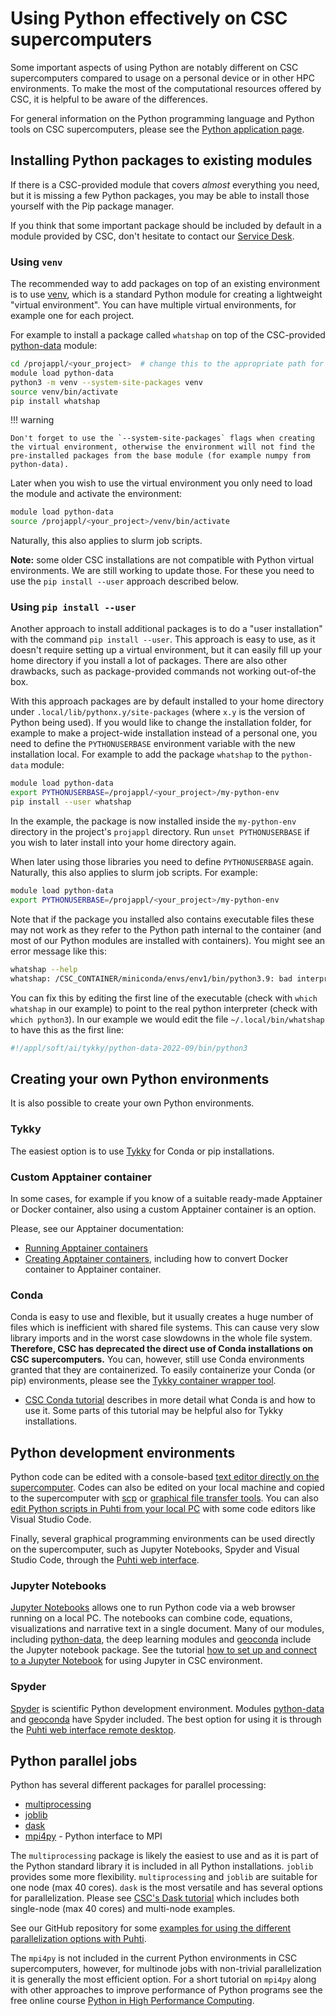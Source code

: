 # Using Python effectively on CSC supercomputers

Some important aspects of using Python are notably different on CSC
supercomputers compared to usage on a personal device or in other
HPC environments. To make the most of the computational resources offered by
CSC, it is helpful to be aware of the differences.

For general information on the Python programming language and
Python tools on CSC supercomputers, please see the
[Python application page](../../apps/python.md).

<!--
https://a3s.fi/python-pkg-lists/biopythontools_3.10.6.txt
https://a3s.fi/python-pkg-lists/geoconda_3.10.9.yml
https://a3s.fi/python-pkg-lists/jax0.4.23_python3.9_cuda12.2_csc_fix1.txt
https://a3s.fi/python-pkg-lists/python-data-2023-11.yaml
https://a3s.fi/python-pkg-lists/pytorch_2.2.1_csc_fix2.txt
https://a3s.fi/python-pkg-lists/tensorflow_2.15.0_rocky3.txt
-->

## Installing Python packages to existing modules

If there is a CSC-provided module that covers _almost_ everything you
need, but it is missing a few Python packages, you may be able to
install those yourself with the Pip package manager.

If you think that some important package should be included by default
in a module provided by CSC, don't hesitate to contact our [Service
Desk](../support/contact.md).


### Using `venv`

The recommended way to add packages on top of an existing environment
is to use [venv](https://docs.python.org/3/tutorial/venv.html), which
is a standard Python module for creating a lightweight "virtual
environment". You can have multiple virtual environments, for example
one for each project.

For example to install a package called `whatshap` on top of the
CSC-provided [python-data](python-data.md) module:

```bash
cd /projappl/<your_project>  # change this to the appropriate path for your project
module load python-data
python3 -m venv --system-site-packages venv
source venv/bin/activate
pip install whatshap
```

!!! warning

    Don't forget to use the `--system-site-packages` flags when creating
    the virtual environment, otherwise the environment will not find the
    pre-installed packages from the base module (for example numpy from
    python-data).


Later when you wish to use the virtual environment you only need to
load the module and activate the environment:

```bash
module load python-data
source /projappl/<your_project>/venv/bin/activate
```

Naturally, this also applies to slurm job scripts.

**Note:** some older CSC installations are not compatible with Python
virtual environments. We are still working to update those. For these
you need to use the `pip install --user` approach described below.


### Using `pip install --user`

Another approach to install additional packages is to do a "user
installation" with the command `pip install --user`. This approach is
easy to use, as it doesn't require setting up a virtual environment,
but it can easily fill up your home directory if you install a lot of
packages. There are also other drawbacks, such as package-provided
commands not working out-of-the box.

With this approach packages are by default installed to your home
directory under `.local/lib/pythonx.y/site-packages` (where `x.y` is
the version of Python being used). If you would like to change the
installation folder, for example to make a project-wide installation
instead of a personal one, you need to define the `PYTHONUSERBASE`
environment variable with the new installation local. For example to
add the package `whatshap` to the `python-data` module:

```bash
module load python-data
export PYTHONUSERBASE=/projappl/<your_project>/my-python-env
pip install --user whatshap
```

In the example, the package is now installed inside the
`my-python-env` directory in the project's `projappl` directory. Run
`unset PYTHONUSERBASE` if you wish to later install into your home
directory again.

When later using those libraries you need to define `PYTHONUSERBASE`
again.  Naturally, this also applies to slurm job scripts. For
example:

```bash
module load python-data
export PYTHONUSERBASE=/projappl/<your_project>/my-python-env
```

Note that if the package you installed also contains executable files
these may not work as they refer to the Python path internal to the
container (and most of our Python modules are installed with
containers). You might see an error message like this:

```bash
whatshap --help
whatshap: /CSC_CONTAINER/miniconda/envs/env1/bin/python3.9: bad interpreter: No such file or directory
```

You can fix this by editing the first line of the executable (check
with `which whatshap` in our example) to point to the real python
interpreter (check with `which python3`). In our example we would edit
the file `~/.local/bin/whatshap` to have this as the first line:

```bash
#!/appl/soft/ai/tykky/python-data-2022-09/bin/python3
```

## Creating your own Python environments

It is also possible to create your own Python environments.

### Tykky

The easiest option is to use [Tykky](../computing/containers/tykky.md) for Conda or pip installations.

### Custom Apptainer container

In some cases, for example if you know of a suitable ready-made Apptainer or Docker container, also using
a custom Apptainer container is an option.

Please, see our Apptainer documentation:

* [Running Apptainer containers](../computing/containers/run-existing.md)
* [Creating Apptainer containers](../computing/containers/creating.md),
  including how to convert Docker container to Apptainer container.

### Conda

Conda is easy to use and flexible, but it usually creates a huge number of files which
is inefficient with shared file systems. This can cause very slow library imports and
in the worst case slowdowns in the whole file system. **Therefore, CSC has deprecated the
direct use of Conda installations on CSC supercomputers.** You can, however, still use
Conda environments granted that they are containerized. To easily containerize your Conda
(or pip) environments, please see the [Tykky container wrapper tool](../computing/containers/tykky.md).

* [CSC Conda tutorial](../support/tutorials/conda.md) describes in more detail
  what Conda is and how to use it. Some parts of this tutorial may be helpful also for
  Tykky installations.

<!--
## Installing Python libraries

While the pre-existing Python environments are quite extensive, projects
often require additional software not present in an environment.

### Complementing a pre-existing environment

In most cases, it is easiest to complement one of the pre-existing Python
environments. There are several ways to do this.

#### Virtual environments

The Python standard library includes the
[venv module](https://docs.python.org/3/library/venv.html), which supports the
creation of virtual environments. Python virtual environments are generally
very useful for managing packages for multiple projects, each with their
individual dependencies. On CSC supercomputers, this is very helpful, since
system-level installations are not possible for users.

While it is possible to create a complete Python environment inside the virtual
environment, it is typically more convenient to use them as extensions of
pre-existing environments. 

**Creating a venv**
```bash
module load <module name>
python3 -m venv --system-site-packages <env name>
source <env name>/bin/activate
pip install <package name>
```

!!! important
	Remember to use the `--system-site-packages` flag when
	creating the virtual environment, so that the environment
	finds pre-installed packages from any loaded module(s).

**Using a venv**
```bash
module load <module name>
source <env name>/bin/activate
```

!!! important
	When activating the virtual environment,
	remember to load the modules that were loaded when
	creating the environment, otherwise Python will probably
	not work as intended.

#### User installations 

Another way to use additional packages in tandem with pre-existing
environments is by doing a user installation.
The default installation directory for these is   
`.local/lib/python<x>.<y>/sitepackages` in the user's `$HOME` directory.

However, since the home directory has limited storage,
it usually makes more sense to install packages in the `projappl`
directory of a project. This is done by creating a new directory for the
installation and setting the `PYTHONUSERBASE` environment variable to
point to this directory.

```bash
mkdir /projappl/project_<id>/myenv
module load <module name>
export PYTHONUSERBASE=/projappl/project_<id>/myenv
pip install --user <package name>
```

`unset PYTHONUSERBASE`

```bash
module load <module name>
export PYTHONUSERBASE=/projappl/project_<id>/myenv
```
-->

## Python development environments

Python code can be edited with a console-based [text editor directly on the
supercomputer](../support/tutorials/env-guide/text-and-image-processing.md).
Codes can also be edited on your local machine and copied to the supercomputer
with [scp](../data/moving/scp.md) or [graphical file transfer
tools](../data/moving/graphical_transfer.md).
You can also [edit Python scripts in Puhti from your local
PC](../support/tutorials/remote-dev.md) with some code editors like Visual
Studio Code.

Finally, several graphical programming environments can be used directly on the
supercomputer, such as Jupyter Notebooks, Spyder and Visual Studio Code, through
the [Puhti web interface](../computing/webinterface/index.md).

### Jupyter Notebooks

[Jupyter Notebooks](https://jupyter.org/) allows one to run Python code via a web
browser running on a local PC. The notebooks can combine code, equations,
visualizations and narrative text in a single document. Many of our modules, including
[python-data](python-data.md), the deep learning modules and [geoconda](geoconda.md)
include the Jupyter notebook package. See the tutorial [how to set up and connect to
a Jupyter Notebook](../support/tutorials/rstudio-or-jupyter-notebooks.md) for using
Jupyter in CSC environment.

### Spyder

[Spyder](https://www.spyder-ide.org/) is scientific Python development
environment. Modules [python-data](python-data.md) and [geoconda](geoconda.md)
have Spyder included. The best option for using it is through the [Puhti
web interface remote desktop](../computing/webinterface/desktop.md).

## Python parallel jobs

Python has several different packages for parallel processing:

* [multiprocessing](https://docs.python.org/3/library/multiprocessing.html)
* [joblib](https://joblib.readthedocs.io/en/latest/)
* [dask](https://docs.dask.org)
* [mpi4py](https://mpi4py.readthedocs.io) - Python interface to MPI

The `multiprocessing` package is likely the easiest to use and as it is part of the
Python standard library it is included in all Python installations. `joblib` provides
some more flexibility. `multiprocessing` and `joblib` are suitable for one
node (max 40 cores). `dask` is the most versatile and has several options for
parallelization. Please see [CSC's Dask tutorial](../support/tutorials/dask-python.md)
which includes both single-node (max 40 cores) and multi-node examples.

See our GitHub repository for some [examples for using the different parallelization
options with Puhti](https://github.com/csc-training/geocomputing/tree/master/python/puhti).

The `mpi4py` is not included in the current Python environments in CSC supercomputers,
however, for multinode jobs with non-trivial parallelization it is generally the most
efficient option. For a short tutorial on `mpi4py` along with other approaches to improve
performance of Python programs see the free online course [Python in High Performance
Computing](https://www.futurelearn.com/courses/python-in-hpc).
